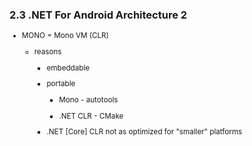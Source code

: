 ### 2.3 .NET For Android Architecture 2

<small>

*   MONO = Mono VM (CLR) 

    *   reasons

        *   embeddable

        *   portable

            *   Mono - autotools

            *   .NET CLR - CMake

        *   .NET [Core] CLR not as optimized for "smaller" platforms

</small>